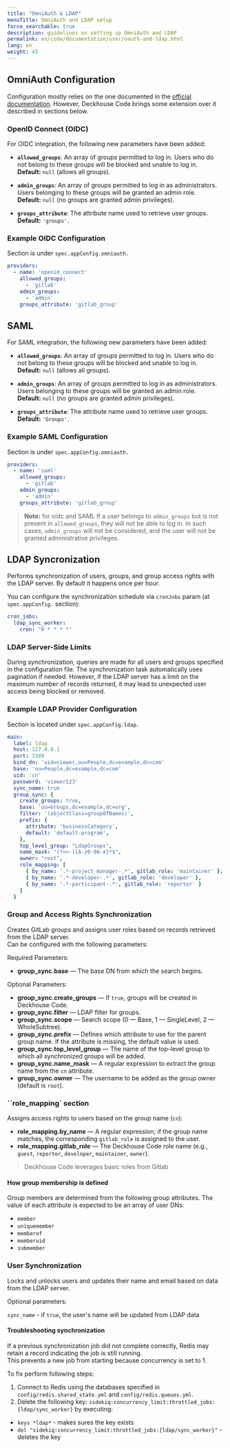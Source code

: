 ```yaml
---
title: "OmniAuth & LDAP"
menuTitle: OmniAuth and LDAP setup
force_searchable: true
description: guidelines on setting up OmniAuth and LDAP
permalink: en/code/documentation/user/oauth-and-ldap.html
lang: en
weight: 45
---
```


## OmniAuth Configuration

Configuration mostly relies on the one documented in the [official documentation](https://docs.gitlab.com/integration/omniauth/). However, Deckhouse Code brings some extension over it described in sections below.

### OpenID Connect (OIDC)

For OIDC integration, the following new parameters have been added:

- **`allowed_groups`**: An array of groups permitted to log in. Users who do not belong to these groups will be blocked and unable to log in.  
  **Default:** `null` (allows all groups).

- **`admin_groups`**: An array of groups permitted to log in as administrators. Users belonging to these groups will be granted an admin role.  
  **Default:** `null` (no groups are granted admin privileges).

- **`groups_attribute`**: The attribute name used to retrieve user groups.  
  **Default:** `'groups'`.

### Example OIDC Configuration

Section is under `spec.appConfig.omniauth.`

```yaml
providers:
  - name: 'openid_connect'
    allowed_groups:
      - 'gitlab'
    admin_groups:
      - 'admin'
    groups_attribute: 'gitlab_group'
```

## SAML

For SAML integration, the following new parameters have been added:

- **`allowed_groups`**: An array of groups permitted to log in. Users who do not belong to these groups will be blocked and unable to log in.  
  **Default:** `null` (allows all groups).

- **`admin_groups`**: An array of groups permitted to log in as administrators. Users belonging to these groups will be granted an admin role.  
  **Default:** `null` (no groups are granted admin privileges).

- **`groups_attribute`**: The attribute name used to retrieve user groups.  
  **Default:** `'Groups'`.

### Example SAML Configuration

Section is under `spec.appConfig.omniauth.`

```yaml
providers:
  - name: 'saml'
    allowed_groups:
      - 'gitlab'
    admin_groups:
      - 'admin'
    groups_attribute: 'gitlab_group'
```

> **Note:** for oidc and SAML If a user belongs to `admin_groups` but is not present in `allowed_groups`, they will not be able to log in. In such cases, `admin_groups` will not be considered, and the user will not be granted administrative privileges.

## LDAP Syncronization

Performs synchronization of users, groups, and group access rights with the LDAP server. By default it happens once per hour.

You can configure the synchronization schedule via `cronJobs` param (at `spec.appConfig.` section):

```yaml
cron_jobs:
  ldap_sync_worker:
    cron: "0 * * * *"
```

### LDAP Server-Side Limits

During synchronization, queries are made for all users and groups specified in the configuration file.
The synchronization task automatically uses pagination if needed.
However, if the LDAP server has a limit on the maximum number of records returned, it may lead to unexpected user access being blocked or removed.

### Example LDAP Provider Configuration

Section is located under `spec.appConfig.ldap.`

```yaml
main:
  label: ldap
  host: 127.0.0.1
  port: 3389
  bind_dn: 'uid=viewer,ou=People,dc=example,dc=com'
  base: 'ou=People,dc=example,dc=com'
  uid: 'cn'
  password: 'viewer123'
  sync_name: true
  group_sync: {
    create_groups: true,
    base: 'ou=Groups,dc=example,dc=org',
    filter: '(objectClass=groupOfNames)',
    prefix: {
      attribute: 'businessCategory',
      default: 'default-program',
    },
    top_level_group: "LdapGroups",
    name_mask: "(?<=-)[A-z0-9А-я]*$",
    owner: "root",
    role_mapping: [
      { by_name: '.*-project_manager-.*', gitlab_role: 'maintainer' },
      { by_name: '.*-developer-.*', gitlab_role: 'developer' },
      { by_name: '.*-participant-.*', gitlab_role: 'reporter' }
    ]
  }
```

### Group and Access Rights Synchronization

Creates GitLab groups and assigns user roles based on records retrieved from the LDAP server.  
Can be configured with the following parameters:

Required Parameters:

- **group_sync.base** — The base DN from which the search begins.

Optional Parameters:

- **group_sync.create_groups** — If `true`, groups will be created in Deckhouse Code.
- **group_sync.filter** — LDAP filter for groups.
- **group_sync.scope** — Search scope (0 — Base, 1 — SingleLevel, 2 — WholeSubtree).
- **group_sync.prefix** — Defines which attribute to use for the parent group name. If the attribute is missing, the default value is used.
- **group_sync.top_level_group** — The name of the top-level group to which all synchronized groups will be added.
- **group_sync.name_mask** — A regular expression to extract the group name from the `cn` attribute.
- **group_sync.owner** — The username to be added as the group owner (default is `root`).

### ``role_mapping` section

Assigns access rights to users based on the group name (`cn`):

- **role_mapping.by_name** — A regular expression; if the group name matches, the corresponding `gitlab_role` is assigned to the user.
- **role_mapping.gitlab_role** — The Deckhouse Code role name (e.g., `guest`, `reporter`, `developer`, `maintainer`, `owner`).

> Deckhouse Code leverages basic roles from Gitlab

#### How group membership is defined

Group members are determined from the following group attributes. The value of each attribute is expected to be an array of user DNs:

- `member`
- `uniquemember`
- `memberof`
- `memberuid`
- `submember`

### User Synchronization

Locks and unlocks users and updates their name and email based on data from the LDAP server.

Optional parameters:

`sync_name` - if `true`, the user's name will be updated from LDAP data

#### Troubleshooting synchronization

If a previous synchronization job did not complete correctly, Redis may retain a record indicating the job is still running.  
This prevents a new job from starting because concurrency is set to 1.

To fix perform following steps:

1. Connect to Redis using the databases specified in `config/redis.shared_state.yml` and `config/redis.queues.yml`.
2. Delete the following key:  `sidekiq:concurrency_limit:throttled_jobs:{ldap/sync_worker}` by executing:
- `keys *ldap*` - makes sures the key exists
- `del "sidekiq:concurrency_limit:throttled_jobs:{ldap/sync_worker}"` - deletes the key
